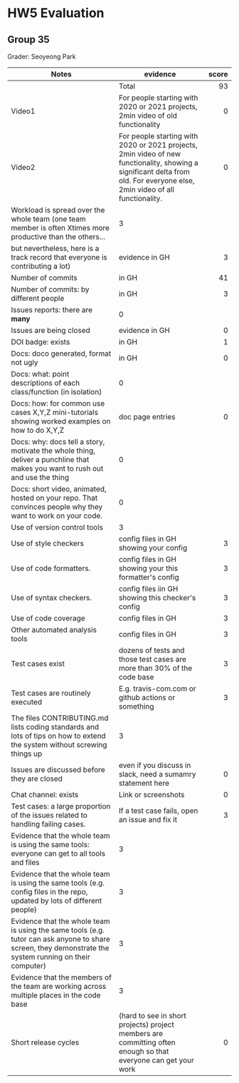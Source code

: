 # HW5 Evaluation  
## Group 35  
Grader: Seoyeong Park
  
|Notes|evidence|score|
|-----|---------|-----:|
||Total|93|
|Video1| For people starting with 2020 or 2021 projects, 2min video of old functionality|0| 
|Video2|For people starting with 2020 or 2021 projects, 2min video of new functionality, showing a significant delta from old. For everyone else, 2min video of all functionality.|0| 
|Workload is spread over the whole team (one team member is often Xtimes more productive than the others... |3|
but nevertheless, here is a track record that everyone is contributing a lot)|evidence in GH|3|
|Number of commits|in GH|41|
|Number of commits: by different people|in GH|3|
|Issues reports: there are **many**|0|
|Issues are being closed|evidence in GH|0|
|DOI badge: exists|in GH|1|
|Docs: doco generated, format not ugly |in GH|0|
|Docs: what: point descriptions of each class/function (in isolation) |0|
|Docs: how: for common use cases X,Y,Z mini-tutorials showing worked examples on how to do X,Y,Z|doc page entries|0|
|Docs: why: docs tell a story, motivate the whole thing, deliver a punchline that makes you want to rush out and use the thing|0|
|Docs: short video, animated, hosted on your repo. That convinces people why they want to work on your code.|0|
|Use of version control tools|3|
|Use of style checkers |config files in GH showing your config|3|
|Use of code formatters. |config files in GH showing your this formatter's  config|3|
|Use of syntax checkers. |config files iin  GH showing this checker's config  |3|
|Use of code coverage |config files in GH|3|
|Other automated analysis tools|config files in GH|3|
|Test cases exist|dozens of tests and those test cases are more than 30% of the code base|3|
|Test cases are routinely executed|E.g. travis-com.com or github actions or something|3|
|The files CONTRIBUTING.md lists coding standards and lots of tips on how to extend the system without screwing things up|3|
|Issues are discussed before they are closed|even if you discuss in slack, need a sumamry statement here|0|
|Chat channel: exists|Link or screenshots|0|
|Test cases: a large proportion of the issues related to handling failing cases.|If a test case fails, open an issue and fix it|3|
|Evidence that the whole team is using the same tools: everyone can get to all tools and files|3|
|Evidence that the whole team is using the same tools (e.g. config files in the repo, updated by lots of different people)|3|
|Evidence that the whole team is using the same tools (e.g. tutor can ask anyone to share screen, they demonstrate the system running on their computer)|3|
|Evidence that the members of the team are working across multiple places in the code base|3|
|Short release cycles | (hard to see in short projects) project members are committing often enough so that everyone can get your work|0|
